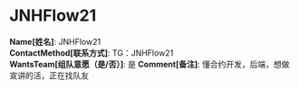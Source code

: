 # JNHFlow21

**Name[姓名]**: JNHFlow21  
**ContactMethod[联系方式]**: TG：JNHFlow21  
**WantsTeam[组队意愿（是/否）]**: 是
**Comment[备注]**: 懂合约开发，后端，想做宣讲的活，正在找队友  
